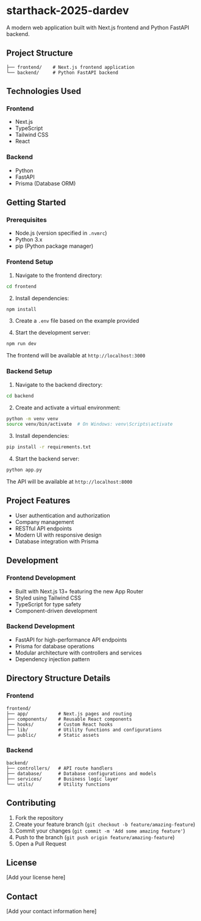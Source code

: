# starthack-2025-dardev

A modern web application built with Next.js frontend and Python FastAPI backend.

## Project Structure

```
├── frontend/    # Next.js frontend application
└── backend/     # Python FastAPI backend
```

## Technologies Used

### Frontend

- Next.js
- TypeScript
- Tailwind CSS
- React

### Backend

- Python
- FastAPI
- Prisma (Database ORM)

## Getting Started

### Prerequisites

- Node.js (version specified in `.nvmrc`)
- Python 3.x
- pip (Python package manager)

### Frontend Setup

1. Navigate to the frontend directory:

```bash
cd frontend
```

2. Install dependencies:

```bash
npm install
```

3. Create a `.env` file based on the example provided

4. Start the development server:

```bash
npm run dev
```

The frontend will be available at `http://localhost:3000`

### Backend Setup

1. Navigate to the backend directory:

```bash
cd backend
```

2. Create and activate a virtual environment:

```bash
python -m venv venv
source venv/bin/activate  # On Windows: venv\Scripts\activate
```

3. Install dependencies:

```bash
pip install -r requirements.txt
```

4. Start the backend server:

```bash
python app.py
```

The API will be available at `http://localhost:8000`

## Project Features

- User authentication and authorization
- Company management
- RESTful API endpoints
- Modern UI with responsive design
- Database integration with Prisma

## Development

### Frontend Development

- Built with Next.js 13+ featuring the new App Router
- Styled using Tailwind CSS
- TypeScript for type safety
- Component-driven development

### Backend Development

- FastAPI for high-performance API endpoints
- Prisma for database operations
- Modular architecture with controllers and services
- Dependency injection pattern

## Directory Structure Details

### Frontend

```
frontend/
├── app/           # Next.js pages and routing
├── components/    # Reusable React components
├── hooks/         # Custom React hooks
├── lib/           # Utility functions and configurations
└── public/        # Static assets
```

### Backend

```
backend/
├── controllers/   # API route handlers
├── database/      # Database configurations and models
├── services/      # Business logic layer
└── utils/         # Utility functions
```

## Contributing

1. Fork the repository
2. Create your feature branch (`git checkout -b feature/amazing-feature`)
3. Commit your changes (`git commit -m 'Add some amazing feature'`)
4. Push to the branch (`git push origin feature/amazing-feature`)
5. Open a Pull Request

## License

[Add your license here]

## Contact

[Add your contact information here]
